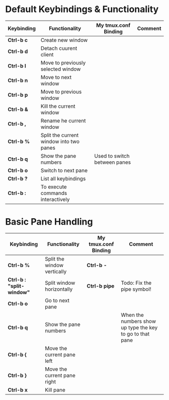 # Default Keybindings & Functionality

Keybinding | Functionality | My tmux.conf Binding | Comment
-----------|---------------|----------------------|--------
**Ctrl-b c** | Create new window | |
**Ctrl-b d** | Detach cuurent client | |
**Ctrl-b l** | Move to previously selected window | |
**Ctrl-b n** | Move to next window | |
**Ctrl-b p** | Move to previous window | |
**Ctrl-b &** | Kill the current window | |
**Ctrl-b ,** | Rename he current window | |
**Ctrl-b %** | Split the current window into two panes | |
**Ctrl-b q** | Show the pane numbers | Used to switch between panes |
**Ctrl-b o** | Switch to next pane | |
**Ctrl-b ?** | List all keybindings | |
**Ctrl-b :** | To execute commands interactively | |

# Basic Pane Handling

Keybinding | Functionality | My tmux.conf Binding | Comment
-----------|---------------|----------------------|--------
**Ctrl-b %** | Split the window vertically | **Ctrl-b -** |
**Ctrl-b : "split-window"** | Split window horizontally | **Ctrl-b pipe** | Todo: Fix the pipe symbol! |
**Ctrl-b o** | Go to next pane | |
**Ctrl-b q** | Show the pane numbers | | When the numbers show up type the key to go to that pane
**Ctrl-b {** | Move the current pane left | |
**Ctrl-b }** | Move the current pane right | |
**Ctrl-b x** | Kill pane | |
